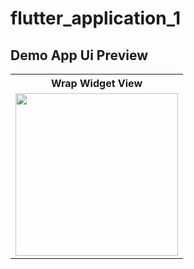 # flutter_application_1

## Demo App Ui Preview


<table>
  
  
<tr>                    
<th>  Wrap Widget View</th>
  
</tr>  
  
  
  
<tr>


 <td>
  <img src="https://github.com/yasin9064/flutter_application_1/assets/108936278/1761b8a4-3c14-4d5a-b66e-043d9d38450e" width="260"/>
 </td>


</tr>



</table>





<table>
